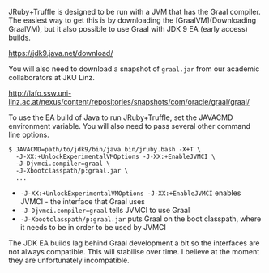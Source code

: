 JRuby+Truffle is designed to be run with a JVM that has the Graal compiler. The easiest way to get this is by downloading the [GraalVM](Downloading GraalVM), but it also possible to use Graal with JDK 9 EA (early access) builds.

https://jdk9.java.net/download/

You will also need to download a snapshot of `graal.jar` from our academic collaborators at JKU Linz.

http://lafo.ssw.uni-linz.ac.at/nexus/content/repositories/snapshots/com/oracle/graal/graal/

To use the EA build of Java to run JRuby+Truffle, set the JAVACMD environment variable. You will also need to pass several other command line options.

```
$ JAVACMD=path/to/jdk9/bin/java bin/jruby.bash -X+T \
  -J-XX:+UnlockExperimentalVMOptions -J-XX:+EnableJVMCI \
  -J-Djvmci.compiler=graal \
  -J-Xbootclasspath/p:graal.jar \
  ...
```

* `-J-XX:+UnlockExperimentalVMOptions -J-XX:+EnableJVMCI` enables JVMCI - the interface that Graal uses
* `-J-Djvmci.compiler=graal` tells JVMCI to use Graal
* `-J-Xbootclasspath/p:graal.jar` puts Graal on the boot classpath, where it needs to be in order to be used by JVMCI

The JDK EA builds lag behind Graal development a bit so the interfaces are not always compatible. This will stabilise over time. I believe at the moment they are unfortunately incompatible.